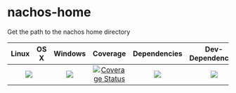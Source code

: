 # nachos-home
Get the path to the nachos home directory

<table>
  <thead>
    <tr>
      <th>Linux</th>
      <th>OS X</th>
      <th>Windows</th>
      <th>Coverage</th>
      <th>Dependencies</th>
      <th>Dev-Dependencies</th>
    </tr>
  </thead>
  <tbody>
    <tr>
      <td colspan="2" align="center">
        <a href="https://travis-ci.org/nachos/nachos-home"><img src="https://travis-ci.org/nachos/nachos-home.svg"></a>
      </td>
      <td align="center">
        <a href="https://ci.appveyor.com/project/noamokman/nachos-home"><img src="https://ci.appveyor.com/api/projects/status/jgmv39855es9ovbl?svg=true"></a>
      </td>
      <td align="center">
        <a href="https://coveralls.io/r/nachos/nachos-home"><img src="https://coveralls.io/repos/nachos/nachos-home/badge.svg" alt="Coverage Status"></a>
      </td>
      <td align="center">
        <a href="https://david-dm.org/nachos/nachos-home"><img src="https://david-dm.org/nachos/nachos-home.svg"></a>
      </td>
      <td align="center">
        <a href="https://david-dm.org/nachos/nachos-home#info=devDependencies"><img src="https://david-dm.org/nachos/nachos-home/dev-status.svg"/></a>
      </td>
    </tr>
  </tbody>
</table>
